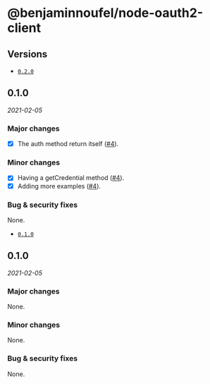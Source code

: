 # @benjaminnoufel/node-oauth2-client

## Versions

- [`0.2.0`](#020)

## 0.1.0

*2021-02-05*

### Major changes

- [x] The auth method return itself ([#4](https://github.com/benjaminnoufel/node-oauth2-client/pull/4)).

### Minor changes

- [x] Having a getCredential method ([#4](https://github.com/benjaminnoufel/node-oauth2-client/pull/4)).
- [x] Adding more examples ([#4](https://github.com/benjaminnoufel/node-oauth2-client/pull/4)).

### Bug & security fixes

None.

- [`0.1.0`](#010)

## 0.1.0

*2021-02-05*

### Major changes

None.

### Minor changes

None.

### Bug & security fixes

None.
